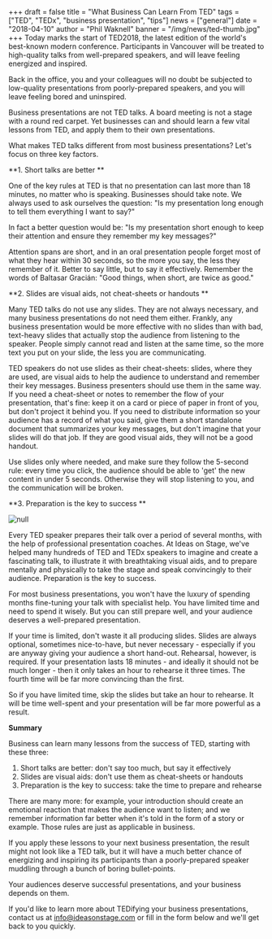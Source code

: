 +++
draft = false
title = "What Business Can Learn From TED"
tags = ["TED", "TEDx", "business presentation", "tips"]
news = ["general"]
date = "2018-04-10"
author = "Phil Waknell"
banner = "/img/news/ted-thumb.jpg"
+++
Today marks the start of TED2018, the latest edition of the world's best-known modern conference. Participants in Vancouver will be treated to high-quality talks from well-prepared speakers, and will leave feeling energized and inspired.

Back in the office, you and your colleagues will no doubt be subjected to low-quality presentations from poorly-prepared speakers, and you will leave feeling bored and uninspired.

Business presentations are not TED talks. A board meeting is not a stage with a round red carpet. Yet businesses can and should learn a few vital lessons from TED, and apply them to their own presentations. 

What makes TED talks different from most business presentations? Let's focus on three key factors.



**1. Short talks are better
**

One of the key rules at TED is that no presentation can last more than 18 minutes, no matter who is speaking. Businesses should take note. We always used to ask ourselves the question: "Is my presentation long enough to tell them everything I want to say?" 

In fact a better question would be: "Is my presentation short enough to keep their attention and ensure they remember my key messages?" 

Attention spans are short, and in an oral presentation people forget most of what they hear within 30 seconds, so the more you say, the less they remember of it. Better to say little, but to say it effectively. Remember the words of Baltasar Gracián: "Good things, when short, are twice as good."



**2. Slides are visual aids, not cheat-sheets or handouts
**

Many TED talks do not use any slides. They are not always necessary, and many business presentations do not need them either. Frankly, any business presentation would be more effective with no slides than with bad, text-heavy slides that actually stop the audience from listening to the speaker. People simply cannot read and listen at the same time, so the more text you put on your slide, the less you are communicating.

TED speakers do not use slides as their cheat-sheets: slides, where they are used, are visual aids to help the audience to understand and remember their key messages. Business presenters should use them in the same way. If you need a cheat-sheet or notes to remember the flow of your presentation, that's fine: keep it on a card or piece of paper in front of you, but don't project it behind you. If you need to distribute information so your audience has a record of what you said, give them a short standalone document that summarizes your key messages, but don't imagine that your slides will do that job. If they are good visual aids, they will not be a good handout.

Use slides only where needed, and make sure they follow the 5-second rule: every time you click, the audience should be able to 'get' the new content in under 5 seconds. Otherwise they will stop listening to you, and the communication will be broken.



**3. Preparation is the key to success
**

![null](/img/news/38190882345_9319f0e2e1_o.jpg)

Every TED speaker prepares their talk over a period of several months, with the help of professional presentation coaches. At Ideas on Stage, we've helped many hundreds of TED and TEDx speakers to imagine and create a fascinating talk, to illustrate it with breathtaking visual aids, and to prepare mentally and physically to take the stage and speak convincingly to their audience. Preparation is the key to success.

For most business presentations, you won't have the luxury of spending months fine-tuning your talk with specialist help. You have limited time and need to spend it wisely. But you can still prepare well, and your audience deserves a well-prepared presentation.

If your time is limited, don't waste it all producing slides. Slides are always optional, sometimes nice-to-have, but never necessary - especially if you are anyway giving your audience a short hand-out. Rehearsal, however, is required. If your presentation lasts 18 minutes - and ideally it should not be much longer - then it only takes an hour to rehearse it three times. The fourth time will be far more convincing than the first.

So if you have limited time, skip the slides but take an hour to rehearse. It will be time well-spent and your presentation will be far more powerful as a result.



**Summary**

Business can learn many lessons from the success of TED, starting with these three:

1. Short talks are better: don't say too much, but say it effectively
2. Slides are visual aids: don't use them as cheat-sheets or handouts
3. Preparation is the key to success: take the time to prepare and rehearse

There are many more: for example, your introduction should create an emotional reaction that makes the audience want to listen; and we remember information far better when it's told in the form of a story or example. Those rules are just as applicable in business.

If you apply these lessons to your next business presentation, the result might not look like a TED talk, but it will have a much better chance of energizing and inspiring its participants than a poorly-prepared speaker muddling through a bunch of boring bullet-points.

Your audiences deserve successful presentations, and your business depends on them.

If you'd like to learn more about TEDifying your business presentations, contact us at [info@ideasonstage.com](info@ideasonstage.com) or fill in the form below and we'll get back to you quickly.
